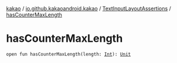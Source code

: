 [kakao](../../index.md) / [io.github.kakaoandroid.kakao](../index.md) / [TextInputLayoutAssertions](index.md) / [hasCounterMaxLength](./has-counter-max-length.md)

# hasCounterMaxLength

`open fun hasCounterMaxLength(length: `[`Int`](https://kotlinlang.org/api/latest/jvm/stdlib/kotlin/-int/index.html)`): `[`Unit`](https://kotlinlang.org/api/latest/jvm/stdlib/kotlin/-unit/index.html)